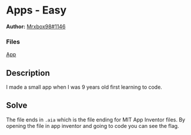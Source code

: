 # Apps - Easy
**Author:** [Mrxbox98#1146](https://github.com/mrxbox98)

### Files
[App](CTF.aia)

## Description
I made a small app when I was 9 years old first learning to code.

## Solve
The file ends in ``.aia`` which is the file ending for MIT App Inventor files. By opening the file in app inventor and going to code you can see the flag.